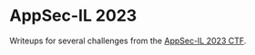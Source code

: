 
# AppSec-IL 2023

Writeups for several challenges from the [AppSec-IL 2023 CTF](https://appsecil2023.ctf.today/).